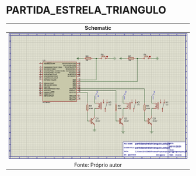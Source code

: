 # PARTIDA_ESTRELA_TRIANGULO
|Schematic|
|:---------:|
|![Schematic](https://github.com/MelissaAGMMedeiros/PARTIDA_ESTRELA_TRIANGULO/blob/main/PartidaEstrelaTriangulo.PNG)|
|Fonte: Próprio autor|
